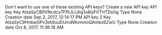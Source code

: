 

Don't want to use one of these existing API keys? Create a new API key
API key
Key
AIzaSyCB0VNcdcs7FPtJLIJhg1u8IyF0THTDsGg
Type
None
Creation date
Sep 2, 2017, 12:14:17 PM
API key 2
Key
AIzaSyC9HnbwGPv3tA9uuDUmdWommoQAmbz6ZwU
Type
None
Creation date
Oct 8, 2017, 11:36:18 AM
